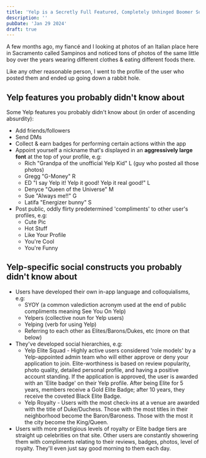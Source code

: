```yaml
---
title: 'Yelp is a Secretly Full Featured, Completely Unhinged Boomer Social Media Platform'
description: ''
pubDate: 'Jan 29 2024'
draft: true
---
```


A few months ago, my fiancé and I looking at photos of an Italian place here in Sacramento called Sampinos and noticed tons of photos of the same little boy over the years wearing different clothes & eating different foods there.

Like any other reasonable person, I went to the profile of the user who posted them and ended up going down a rabbit hole.

## Yelp features you probably didn't know about

Some Yelp features you probably didn't know about (in order of ascending absurdity):

- Add friends/followers
- Send DMs
- Collect & earn badges for performing certain actions within the app
- Appoint yourself a nickname that's displayed in an **aggressively large font** at the top of your profile, e.g:
  - Rich "Grandpa of the unofficial Yelp Kid" L (guy who posted all those photos)
  - Gregg "G-Money" R
  - ED "I say Yelp it! Yelp it good! Yelp it real good!" L
  - Denyce "Queen of the Universe" M
  - Sue "Always me!!" G
  - Latifa "Energizer bunny" S
- Post public, oddly flirty predetermined 'compliments' to other user's profiles, e.g:
  - Cute Pic
  - Hot Stuff
  - Like Your Profile
  - You're Cool
  - You're Funny

## Yelp-specific social constructs you probably didn't know about

- Users have developed their own in-app language and colloquialisms, e.g:
  - SYOY (a common valediction acronym used at the end of public compliments meaning See You On Yelp)
  - Yelpers (collective noun for Yelp users)
  - Yelping (verb for using Yelp)
  - Referring to each other as Elites/Barons/Dukes, etc (more on that below)
- They've developed social hierarchies, e.g:
  - Yelp Elite Squad - Highly active users considered 'role models' by a Yelp-appointed admin team who will either approve or deny your application to join. Elite-worthiness is based on review popularity, photo quality, detailed personal profile, and having a positive account standing. If the application is approved, the user is awarded with an 'Elite badge' on their Yelp profile. After being Elite for 5 years, members receive a Gold Elite Badge; after 10 years, they receive the coveted Black Elite Badge.
  - Yelp Royalty - Users with the most check-ins at a venue are awarded with the title of Duke/Duchess. Those with the most titles in their neighborhood become the Baron/Baroness. Those with the most it the city become the King/Queen.
- Users with more prestigious levels of royalty or Elite badge tiers are straight up celebrities on that site. Other users are constantly showering them with compliments relating to their reviews, badges, photos, level of royalty. They'll even just say good morning to them each day.
